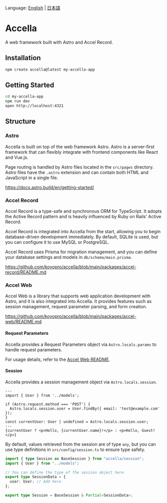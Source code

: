 Language: [English](https://github.com/koyopro/accella/blob/main/packages/accella/README.md) | [日本語](https://github.com/koyopro/accella/blob/main/packages/accella/README-ja.md)

# Accella

A web framework built with Astro and Accel Record.

## Installation

```bash
npm create accella@latest my-accella-app
```

## Getting Started

```bash
cd my-accella-app
npm run dev
open http://localhost:4321
```

## Structure

### Astro

Accella is built on top of the web framework Astro. Astro is a server-first framework that can flexibly integrate with frontend components like React and Vue.js.

Page routing is handled by Astro files located in the `src/pages` directory. Astro files have the `.astro` extension and can contain both HTML and JavaScript in a single file.

https://docs.astro.build/en/getting-started/

### Accel Record

Accel Record is a type-safe and synchronous ORM for TypeScript. It adopts the Active Record pattern and is heavily influenced by Ruby on Rails' Active Record.

Accel Record is integrated into Accella from the start, allowing you to begin database-driven development immediately. By default, SQLite is used, but you can configure it to use MySQL or PostgreSQL.

Accel Record uses Prisma for migration management, and you can define your database settings and models in `db/schema/main.prisma`.

https://github.com/koyopro/accella/blob/main/packages/accel-record/README.md

### Accel Web

Accel Web is a library that supports web application development with Astro, and it is also integrated into Accella. It provides features such as session management, request parameter parsing, and form creation.

https://github.com/koyopro/accella/blob/main/packages/accel-web/README.md

#### Request Parameters

Accella provides a Request Parameters object via `Astro.locals.params` to handle request parameters.

For usage details, refer to the [Accel Web README](https://github.com/koyopro/accella/blob/main/packages/accel-web/README.md#form-and-request-parameters).

#### Session

Accella provides a session management object via `Astro.locals.session`.

```astro
---
import { User } from '../models';

if (Astro.request.method === 'POST') {
  Astro.locals.session.user = User.findBy({ email: 'test@example.com' });
}
const currentUser: User | undefined = Astro.locals.session.user;
---
{currentUser ? <p>Hello, {currentUser.name}!</p> : <p>Hello, Guest!</p>}
```

By default, values retrieved from the session are of type `any`, but you can use type definitions in `src/config/session.ts` to ensure type safety.

```typescript
import { type Session as BaseSession } from "accella/session";
import { User } from "../models";

// You can define the type of the session object here
export type SessionData = {
  user: User; // Add here
};

export type Session = BaseSession & Partial<SessionData>;
```
